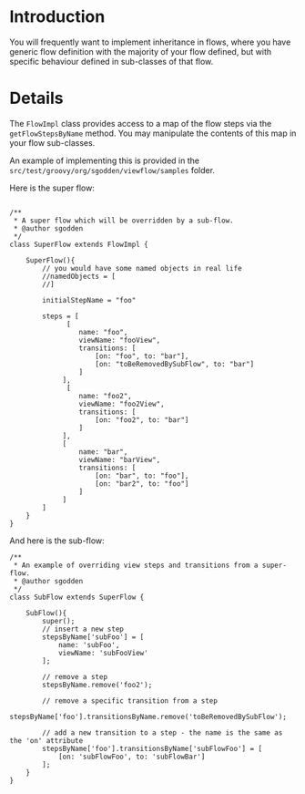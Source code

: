 # Introduction #

You will frequently want to implement inheritance in flows, where you have generic flow definition with the majority of your flow defined, but with specific behaviour defined in sub-classes of that flow.

# Details #

The `FlowImpl` class provides access to a map of the flow steps via the `getFlowStepsByName` method.  You may manipulate the contents of this map in your flow sub-classes.

An example of implementing this is provided in the `src/test/groovy/org/sgodden/viewflow/samples` folder.

Here is the super flow:
```

/**
 * A super flow which will be overridden by a sub-flow.
 * @author sgodden
 */
class SuperFlow extends FlowImpl {

    SuperFlow(){
        // you would have some named objects in real life
        //namedObjects = [
        //]

        initialStepName = "foo"
        
        steps = [
              [
                 name: "foo",
                 viewName: "fooView",
                 transitions: [ 
                     [on: "foo", to: "bar"],
                     [on: "toBeRemovedBySubFlow", to: "bar"]
                 ]
             ],
              [
                 name: "foo2",
                 viewName: "foo2View",
                 transitions: [ 
                     [on: "foo2", to: "bar"]
                 ]
             ],
             [
                 name: "bar",
                 viewName: "barView",
                 transitions: [
                     [on: "bar", to: "foo"],
                     [on: "bar2", to: "foo"]
                 ]
             ]
        ]
    }
}
```

And here is the sub-flow:
```
/**
 * An example of overriding view steps and transitions from a super-flow.
 * @author sgodden
 */
class SubFlow extends SuperFlow {

    SubFlow(){
        super();
        // insert a new step
        stepsByName['subFoo'] = [
            name: 'subFoo',
            viewName: 'subFooView'
        ];

        // remove a step
        stepsByName.remove('foo2');

        // remove a specific transition from a step
        stepsByName['foo'].transitionsByName.remove('toBeRemovedBySubFlow');

        // add a new transition to a step - the name is the same as the 'on' attribute
        stepsByName['foo'].transitionsByName['subFlowFoo'] = [
            [on: 'subFlowFoo', to: 'subFlowBar']
        ];
    }
}
```